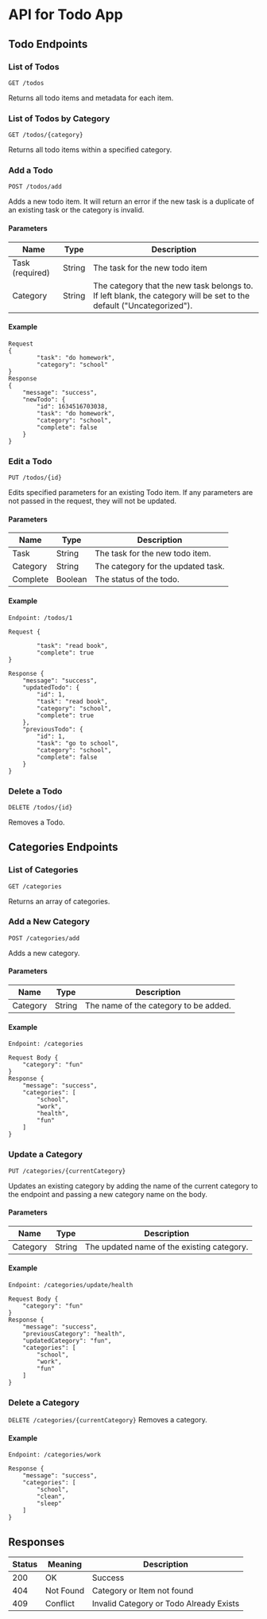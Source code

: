 # API for Todo App


## Todo Endpoints

### List of Todos
`GET /todos`

Returns all todo items and metadata for each item. 

### List of Todos by Category
`GET /todos/{category}`

Returns all todo items within a specified category.

### Add a Todo
`POST /todos/add`

Adds a new todo item. It will return an error if the new task is a duplicate of an existing task or the category is invalid.
#### Parameters
Name | Type | Description
------------ | ------------- | -------------
Task (required) | String | The task for the new todo item
Category | String | The category that the new task belongs to. If left blank, the category will be set to the default ("Uncategorized").

#### Example 
```
Request
{
        "task": "do homework",
        "category": "school"
}
Response 
{
    "message": "success",
    "newTodo": {
        "id": 1634516703038,
        "task": "do homework",
        "category": "school",
        "complete": false
    }
}
```

### Edit a Todo
`PUT /todos/{id}`

Edits specified parameters for an existing Todo item. If any parameters are not passed in the request, they will not be updated.


#### Parameters
Name | Type | Description
------------ | ------------- | -------------
Task | String | The task for the new todo item.
Category | String | The category for the updated task.
Complete | Boolean | The status of the todo.

#### Example 
```
Endpoint: /todos/1

Request {

        "task": "read book",
        "complete": true
}

Response {
    "message": "success",
    "updatedTodo": {
        "id": 1,
        "task": "read book",
        "category": "school",
        "complete": true
    },
    "previousTodo": {
        "id": 1,
        "task": "go to school",
        "category": "school",
        "complete": false
    }
}
```

### Delete a Todo
`DELETE /todos/{id}`

Removes a Todo. 


## Categories Endpoints
### List of Categories
`GET /categories`

Returns an array of categories.

### Add a New Category
`POST /categories/add`

Adds a new category.
#### Parameters
Name | Type | Description
------------ | ------------- | -------------
Category | String | The name of the category to be added.

#### Example
```
Endpoint: /categories

Request Body {
    "category": "fun"
}
Response {
    "message": "success",
    "categories": [
        "school",
        "work",
        "health",
        "fun"
    ]
}

```

### Update a Category
`PUT /categories/{currentCategory}`

Updates an existing category by adding the name of the current category to the endpoint and passing a new category name on the body.
#### Parameters
Name | Type | Description
------------ | ------------- | -------------
Category | String | The updated name of the existing category.

#### Example 
```
Endpoint: /categories/update/health

Request Body {
    "category": "fun"
}
Response {
    "message": "success",
    "previousCategory": "health",
    "updatedCategory": "fun",
    "categories": [
        "school",
        "work",
        "fun"
    ]
}
```

### Delete a Category
`DELETE /categories/{currentCategory}`
Removes a category.

#### Example
```
Endpoint: /categories/work

Response {
    "message": "success",
    "categories": [
        "school",
        "clean",
        "sleep"
    ]
}
```

## Responses
Status | Meaning | Description
------------ | ------------- | -------------
200 | OK | Success
404 | Not Found | Category or Item not found
409 | Conflict | Invalid Category or Todo Already Exists

